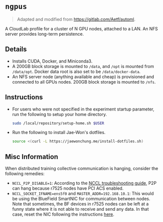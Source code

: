 # `ngpus`

> Adapted and modified from https://gitlab.com/Aetf/automl.

A CloudLab profile for a cluster of N GPU nodes, attached to a LAN.
An NFS server provides long-term persistence.

## Details

- Installs CUDA, Docker, and Miniconda3.
- A 200GB block storage is mounted to `/data`, and `/opt` is mounted from `/data/opt`. Docker data root is also set to be `/data/docker-data`.
- An NFS server node (anything available and cheap) is provisioned and connected to all GPUs nodes. 200GB block storage is mounted to `/nfs`.

## Instructions

- For users who were not specified in the experiment startup parameter, run the following to setup your home directory.
    ```bash
    sudo /local/repository/setup-home.sh $USER
    ```
- Run the following to install Jae-Won's dotfiles.
    ```bash
    source <(curl -L https://jaewonchung.me/install-dotfiles.sh)
    ```

## Misc Information

When distributed training collective communication is hanging, consider the following remedies:

- `NCCL_P2P_DISABLE=1`: According to the [NCCL troubleshooting guide](https://docs.nvidia.com/deeplearning/nccl/user-guide/docs/troubleshooting.html#pci-access-control-services-acs), P2P can hang because r7525 nodes have PCI ACS enabled.
- `NCCL_SOCKET_IFNAME=ens5f0` and `MASTER_ADDR=192.168.10.1`: This would be using the BlueField SmartNIC for communication between nodes. Note that sometimes, the BF devices in r7525 nodes can be left at a funny state where it is not able to receive and send any data. In that case, reset the NIC following the instructions [here](https://groups.google.com/g/cloudlab-users/c/p04vBvwneN8/m/dXKC6kwSAQAJ).
